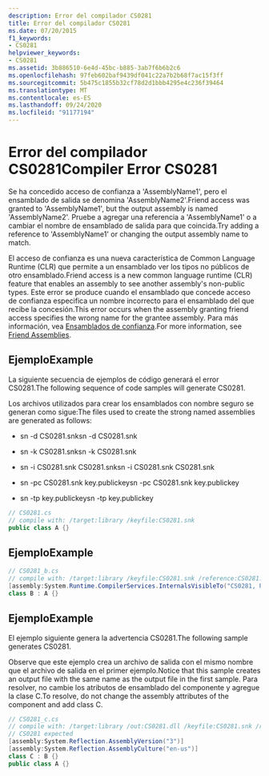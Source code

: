 ```yaml
---
description: Error del compilador CS0281
title: Error del compilador CS0281
ms.date: 07/20/2015
f1_keywords:
- CS0281
helpviewer_keywords:
- CS0281
ms.assetid: 3b886510-6e4d-45bc-b885-3ab7f6b6b2c6
ms.openlocfilehash: 97feb602baf9439df041c22a7b2b68f7ac15f3ff
ms.sourcegitcommit: 5b475c1855b32cf78d2d1bbb4295e4c236f39464
ms.translationtype: MT
ms.contentlocale: es-ES
ms.lasthandoff: 09/24/2020
ms.locfileid: "91177194"
---
```

# <a name="compiler-error-cs0281"></a><span data-ttu-id="3d3d1-103">Error del compilador CS0281</span><span class="sxs-lookup"><span data-stu-id="3d3d1-103">Compiler Error CS0281</span></span>

<span data-ttu-id="3d3d1-104">Se ha concedido acceso de confianza a 'AssemblyName1', pero el ensamblado de salida se denomina 'AssemblyName2'.</span><span class="sxs-lookup"><span data-stu-id="3d3d1-104">Friend access was granted to 'AssemblyName1', but the output assembly is named 'AssemblyName2'.</span></span> <span data-ttu-id="3d3d1-105">Pruebe a agregar una referencia a 'AssemblyName1' o a cambiar el nombre de ensamblado de salida para que coincida.</span><span class="sxs-lookup"><span data-stu-id="3d3d1-105">Try adding a reference to 'AssemblyName1' or changing the output assembly name to match.</span></span>  
  
 <span data-ttu-id="3d3d1-106">El acceso de confianza es una nueva característica de Common Language Runtime (CLR) que permite a un ensamblado ver los tipos no públicos de otro ensamblado.</span><span class="sxs-lookup"><span data-stu-id="3d3d1-106">Friend access is a new common language runtime (CLR) feature that enables an assembly to see another assembly's non-public types.</span></span> <span data-ttu-id="3d3d1-107">Este error se produce cuando el ensamblado que concede acceso de confianza especifica un nombre incorrecto para el ensamblado del que recibe la concesión.</span><span class="sxs-lookup"><span data-stu-id="3d3d1-107">This error occurs when the assembly granting friend access specifies the wrong name for the grantee assembly.</span></span> <span data-ttu-id="3d3d1-108">Para más información, vea [Ensamblados de confianza](../../standard/assembly/friend.md).</span><span class="sxs-lookup"><span data-stu-id="3d3d1-108">For more information, see [Friend Assemblies](../../standard/assembly/friend.md).</span></span>  
  
## <a name="example"></a><span data-ttu-id="3d3d1-109">Ejemplo</span><span class="sxs-lookup"><span data-stu-id="3d3d1-109">Example</span></span>  

 <span data-ttu-id="3d3d1-110">La siguiente secuencia de ejemplos de código generará el error CS0281.</span><span class="sxs-lookup"><span data-stu-id="3d3d1-110">The following sequence of code samples will generate CS0281.</span></span>  
  
 <span data-ttu-id="3d3d1-111">Los archivos utilizados para crear los ensamblados con nombre seguro se generan como sigue:</span><span class="sxs-lookup"><span data-stu-id="3d3d1-111">The files used to create the strong named assemblies are generated as follows:</span></span>  
  
- <span data-ttu-id="3d3d1-112">sn -d CS0281.snk</span><span class="sxs-lookup"><span data-stu-id="3d3d1-112">sn -d CS0281.snk</span></span>  
  
- <span data-ttu-id="3d3d1-113">sn -k CS0281.snk</span><span class="sxs-lookup"><span data-stu-id="3d3d1-113">sn -k CS0281.snk</span></span>  
  
- <span data-ttu-id="3d3d1-114">sn -i CS0281.snk CS0281.snk</span><span class="sxs-lookup"><span data-stu-id="3d3d1-114">sn -i CS0281.snk CS0281.snk</span></span>  
  
- <span data-ttu-id="3d3d1-115">sn -pc CS0281.snk key.publickey</span><span class="sxs-lookup"><span data-stu-id="3d3d1-115">sn -pc CS0281.snk key.publickey</span></span>  
  
- <span data-ttu-id="3d3d1-116">sn -tp key.publickey</span><span class="sxs-lookup"><span data-stu-id="3d3d1-116">sn -tp key.publickey</span></span>  
  
```csharp  
// CS0281.cs  
// compile with: /target:library /keyfile:CS0281.snk  
public class A {}  
```  
  
## <a name="example"></a><span data-ttu-id="3d3d1-117">Ejemplo</span><span class="sxs-lookup"><span data-stu-id="3d3d1-117">Example</span></span>  
  
```csharp  
// CS0281_b.cs  
// compile with: /target:library /keyfile:CS0281.snk /reference:CS0281.dll  
[assembly:System.Runtime.CompilerServices.InternalsVisibleTo("CS0281, PublicKey=00240000048000009400000006020000002400005253413100040000010001004b2d4d56af7c50be2fcbbf97cb880b9e73ad84467a587191fef63aadc118a96cecf9d508cd679c907b6e20f71684300bdc2c0a851019af0c96b29bf8f1339753276041aefd67db46139e6348b3a12f29537b4dc6c2c19829df2c9ed6803f3c63c3b84cfa2728849386aea575c543a5f70fa85793d2946f15f7fe1ccb0c5e8fe0")]  
class B : A {}  
```  
  
## <a name="example"></a><span data-ttu-id="3d3d1-118">Ejemplo</span><span class="sxs-lookup"><span data-stu-id="3d3d1-118">Example</span></span>  

 <span data-ttu-id="3d3d1-119">El ejemplo siguiente genera la advertencia CS0281.</span><span class="sxs-lookup"><span data-stu-id="3d3d1-119">The following sample generates CS0281.</span></span>  
  
 <span data-ttu-id="3d3d1-120">Observe que este ejemplo crea un archivo de salida con el mismo nombre que el archivo de salida en el primer ejemplo.</span><span class="sxs-lookup"><span data-stu-id="3d3d1-120">Notice that this sample creates an output file with the same name as the output file in the first sample.</span></span> <span data-ttu-id="3d3d1-121">Para resolver, no cambie los atributos de ensamblado del componente y agregue la clase C.</span><span class="sxs-lookup"><span data-stu-id="3d3d1-121">To resolve, do not change the assembly attributes of the component and add class C.</span></span>  
  
```csharp  
// CS0281_c.cs  
// compile with: /target:library /out:CS0281.dll /keyfile:CS0281.snk /reference:CS0281_b.dll  
// CS0281 expected  
[assembly:System.Reflection.AssemblyVersion("3")]  
[assembly:System.Reflection.AssemblyCulture("en-us")]  
class C : B {}  
public class A {}  
```
